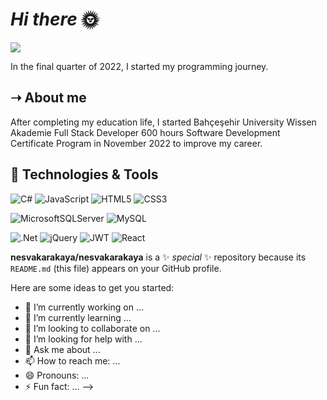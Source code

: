 # _Hi there_ 🌞
<img src="https://media.giphy.com/media/ZVik7pBtu9dNS/giphy.gif" href="#">

In the final quarter of 2022, I started my programming journey.</br> 
## &#x279d; About me
After completing my education life, I started Bahçeşehir University Wissen Akademie Full Stack Developer 600 hours Software Development Certificate Program in November 2022 to improve my career.
## 🔧 Technologies & Tools
![C#]([https://img.shields.io/badge/c%23-%23239120.svg?style=for-the-badge&logo=c-sharp&logoColor=white](https://www.google.com/search?sca_esv=9f96f96f072b035a&sca_upv=1&q=c%23&uds=ADvngMjJbStxv3M3MJJ4otugXnvjoODd3R__7vD021Qo4hKUA7wIRH4UQ-jOo11lORF6zFmd1xuoVAf6FEsS51bCcPK5h0gXkid6iscqPn4SCFgqgR06agGnKkKPBpO5mHL6aylPG9lh4TOlOiFBEt6rVtaWUtIYSh01j_AXqKNTnNRuCIvWGiZjUhEkaXD7-kJbS8L54qMCBh-A0XUbVmXWNHIkH0LnfTh3GV8-hVeHkkoq2y5byPpgKmCu46e2tRfZJOVL5pGUWu47NqdIHzTUbN_kEquv6g&udm=2&prmd=ivnbtz&sa=X&ved=2ahUKEwjZg_SZmc6GAxUeSfEDHey_AvoQtKgLegQIChAB&biw=2400&bih=1148&dpr=0.8#vhid=m5N75CVUcHO0UM&vssid=mosaic))
![JavaScript](https://img.shields.io/badge/javascript-%23323330.svg?style=for-the-badge&logo=javascript&logoColor=%23F7DF1E)
![HTML5](https://img.shields.io/badge/html5-%23E34F26.svg?style=for-the-badge&logo=html5&logoColor=white)
![CSS3](https://img.shields.io/badge/css3-%231572B6.svg?style=for-the-badge&logo=css3&logoColor=white)


![MicrosoftSQLServer](https://img.shields.io/badge/Microsoft%20SQL%20Server-CC2927?style=for-the-badge&logo=microsoft%20sql%20server&logoColor=white)
![MySQL](https://img.shields.io/badge/mysql-%2300f.svg?style=for-the-badge&logo=mysql&logoColor=white)


![.Net](https://img.shields.io/badge/.NET-5C2D91?style=for-the-badge&logo=.net&logoColor=white)
![jQuery](https://img.shields.io/badge/jquery-%230769AD.svg?style=for-the-badge&logo=jquery&logoColor=white)
![JWT](https://img.shields.io/badge/JWT-black?style=for-the-badge&logo=JSON%20web%20tokens)
![React](https://img.shields.io/badge/react-%2320232a.svg?style=for-the-badge&logo=react&logoColor=%2361DAFB)



**nesvakarakaya/nesvakarakaya** is a ✨ _special_ ✨ repository because its `README.md` (this file) appears on your GitHub profile.

Here are some ideas to get you started:

- 🔭 I’m currently working on ...
- 🌱 I’m currently learning ...
- 👯 I’m looking to collaborate on ...
- 🤔 I’m looking for help with ...
- 💬 Ask me about ...
- 📫 How to reach me: ...
- 😄 Pronouns: ...
- ⚡ Fun fact: ...
-->


[1.1]: https://raw.githubusercontent.com/nesvakarakaya/berkcankucukoglu/master/assets/linkedinlogo.png (LinkedIn icon without padding)
[3]: https://www.linkedin.com/in/nesvakarakaya/
